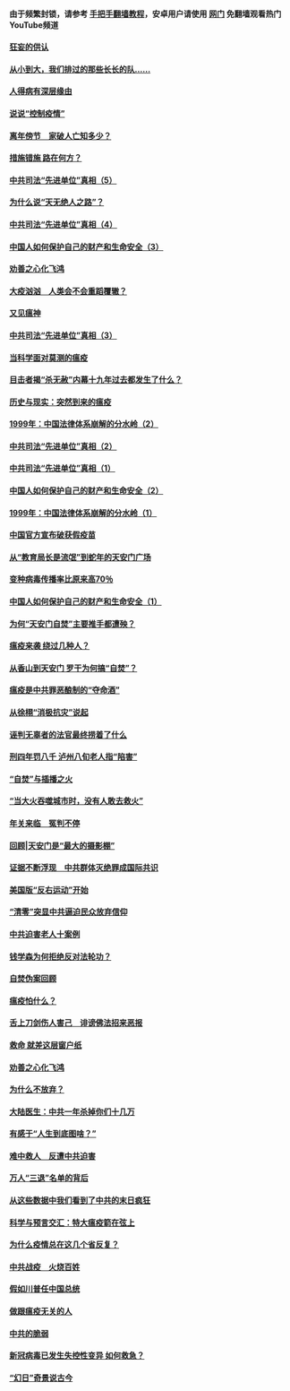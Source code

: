 #### 由于频繁封锁，请参考 [手把手翻墙教程](https://github.com/gfw-breaker/guides/wiki/)，安卓用户请使用 [网门](https://github.com/gfw-breaker/nogfw/blob/master/dl.md?t=02241100) 免翻墙观看热门YouTube频道 

#### [狂妄的供认](../pages/19/421199.md?t=02241100) 

#### [从小到大，我们排过的那些长长的队……](../pages/19/421243.md?t=02241100) 

#### [人得病有深层缘由](../pages/19/420864.md?t=02241100) 

#### [说说“控制疫情”](../pages/19/420831.md?t=02241100) 

#### [离年傍节　家破人亡知多少？](../pages/19/420563.md?t=02241100) 

#### [措施错施  路在何方？](../pages/19/420076.md?t=02241100) 

#### [中共司法“先进单位”真相（5）](../pages/19/419453.md?t=02241100) 

#### [为什么说“天无绝人之路”？](../pages/19/419618.md?t=02241100) 

#### [中共司法“先进单位”真相（4）](../pages/19/419452.md?t=02241100) 

#### [中国人如何保护自己的财产和生命安全（3）](../pages/19/419405.md?t=02241100) 

#### [劝善之心化飞鸿](../pages/19/418758.md?t=02241100) 

#### [大疫汹汹　人类会不会重蹈覆辙？](../pages/19/419691.md?t=02241100) 

#### [又见瘟神](../pages/19/419225.md?t=02241100) 

#### [中共司法“先进单位”真相（3）](../pages/19/419451.md?t=02241100) 

#### [当科学面对莫测的瘟疫](../pages/19/419625.md?t=02241100) 

#### [目击者揭“杀无赦”内幕十九年过去都发生了什么？](../pages/19/419617.md?t=02241100) 

#### [历史与现实：突然到来的瘟疫](../pages/19/419619.md?t=02241100) 

#### [1999年：中国法律体系崩解的分水岭（2）](../pages/19/419455.md?t=02241100) 

#### [中共司法“先进单位”真相（2）](../pages/19/419450.md?t=02241100) 

#### [中共司法“先进单位”真相（1）](../pages/19/419449.md?t=02241100) 

#### [中国人如何保护自己的财产和生命安全（2）](../pages/19/419404.md?t=02241100) 

#### [1999年：中国法律体系崩解的分水岭（1）](../pages/19/419454.md?t=02241100) 

#### [中国官方宣布破获假疫苗](../pages/19/419504.md?t=02241100) 

#### [从“教育局长是流氓”到蛇年的天安门广场](../pages/19/419470.md?t=02241100) 

#### [变种病毒传播率比原来高70％](../pages/19/419456.md?t=02241100) 

#### [中国人如何保护自己的财产和生命安全（1）](../pages/19/419403.md?t=02241100) 

#### [为何“天安门自焚”主要推手都遭殃？](../pages/19/419348.md?t=02241100) 

#### [瘟疫来袭 绕过几种人？](../pages/19/419349.md?t=02241100) 

#### [从香山到天安门 罗干为何搞“自焚”？](../pages/19/419270.md?t=02241100) 

#### [瘟疫是中共罪恶酿制的“夺命酒”](../pages/19/419223.md?t=02241100) 

#### [从徐栩“消极抗灾”说起](../pages/19/419224.md?t=02241100) 

#### [诬判无辜者的法官最终捞着了什么](../pages/19/419268.md?t=02241100) 

#### [刑四年罚八千 泸州八旬老人指“陷害”](../pages/19/419232.md?t=02241100) 

#### [“自焚”与插播之火](../pages/19/419226.md?t=02241100) 

#### [“当大火吞噬城市时，没有人敢去救火”](../pages/19/419077.md?t=02241100) 

#### [年关来临　冤判不停](../pages/19/419093.md?t=02241100) 

#### [回顾|天安门是“最大的摄影棚”](../pages/19/380866.md?t=02241100) 

#### [证据不断浮现　中共群体灭绝罪成国际共识](../pages/19/419031.md?t=02241100) 

#### [美国版“反右运动”开始](../pages/19/419030.md?t=02241100) 

#### [“清零”突显中共逼迫民众放弃信仰](../pages/19/418995.md?t=02241100) 

#### [中共迫害老人十案例](../pages/19/418831.md?t=02241100) 

#### [钱学森为何拒绝反对法轮功？](../pages/19/418905.md?t=02241100) 

#### [自焚伪案回顾](../pages/19/418799.md?t=02241100) 

#### [瘟疫怕什么？](../pages/19/418800.md?t=02241100) 

#### [舌上刀剑伤人害己　诽谤佛法招来恶报](../pages/19/418731.md?t=02241100) 

#### [救命 就差这层窗户纸](../pages/19/418706.md?t=02241100) 

#### [劝善之心化飞鸿](../pages/19/416766.md?t=02241100) 

#### [为什么不放弃？](../pages/19/418691.md?t=02241100) 

#### [大陆医生：中共一年杀掉你们十几万](../pages/19/418670.md?t=02241100) 

#### [有感于“人生到底图啥？”](../pages/19/418624.md?t=02241100) 

#### [难中救人　反遭中共迫害](../pages/19/418414.md?t=02241100) 

#### [万人“三退”名单的背后](../pages/19/418505.md?t=02241100) 

#### [从这些数据中我们看到了中共的末日疯狂](../pages/19/418420.md?t=02241100) 

#### [科学与预言交汇：特大瘟疫箭在弦上](../pages/19/418266.md?t=02241100) 

#### [为什么疫情总在这几个省反复？](../pages/19/418219.md?t=02241100) 

#### [中共战疫　火烧百姓](../pages/19/418220.md?t=02241100) 

#### [假如川普任中国总统](../pages/19/418174.md?t=02241100) 

#### [做跟瘟疫无关的人](../pages/19/418171.md?t=02241100) 

#### [中共的脆弱](../pages/19/418196.md?t=02241100) 

#### [新冠病毒已发生失控性变异 如何救急？](../pages/19/418032.md?t=02241100) 

#### [“幻日”奇景说古今](../pages/19/418033.md?t=02241100) 

